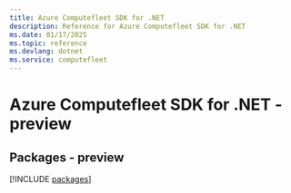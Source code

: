 ```yaml
---
title: Azure Computefleet SDK for .NET
description: Reference for Azure Computefleet SDK for .NET
ms.date: 01/17/2025
ms.topic: reference
ms.devlang: dotnet
ms.service: computefleet
---
```

# Azure Computefleet SDK for .NET - preview
## Packages - preview
[!INCLUDE [packages](computefleet-index.md)]
